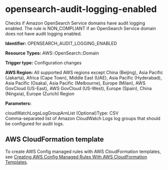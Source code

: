 # opensearch\-audit\-logging\-enabled<a name="opensearch-audit-logging-enabled"></a>

Checks if Amazon OpenSearch Service domains have audit logging enabled\. The rule is NON\_COMPLIANT if an OpenSearch Service domain does not have audit logging enabled\. 

**Identifier:** OPENSEARCH\_AUDIT\_LOGGING\_ENABLED

**Resource Types:** AWS::OpenSearch::Domain

**Trigger type:** Configuration changes

**AWS Region:** All supported AWS regions except China \(Beijing\), Asia Pacific \(Jakarta\), Africa \(Cape Town\), Middle East \(UAE\), Asia Pacific \(Hyderabad\), Asia Pacific \(Osaka\), Asia Pacific \(Melbourne\), Europe \(Milan\), AWS GovCloud \(US\-East\), AWS GovCloud \(US\-West\), Europe \(Spain\), China \(Ningxia\), Europe \(Zurich\) Region

**Parameters:**

cloudWatchLogsLogGroupArnList \(Optional\)Type: CSV  
Comma\-separated list of Amazon CloudWatch Logs log groups that should be configured for audit logs\.

## AWS CloudFormation template<a name="w2aac12c33c15b9d433c17"></a>

To create AWS Config managed rules with AWS CloudFormation templates, see [Creating AWS Config Managed Rules With AWS CloudFormation Templates](aws-config-managed-rules-cloudformation-templates.md)\.